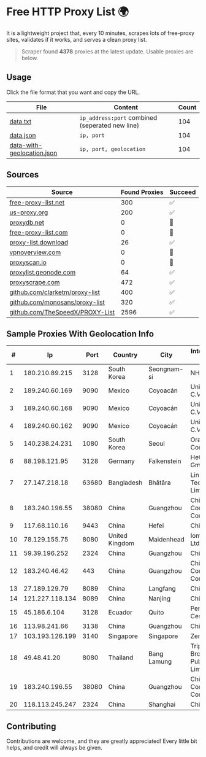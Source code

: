 
# Free HTTP Proxy List 🌍

It is a lightweight project that, every 10 minutes, scrapes lots of free-proxy sites, validates if it works, and serves a clean proxy list.


> Scraper found **4378** proxies at the latest update. Usable proxies are below.

## Usage

Click the file format that you want and copy the URL.


|File|Content|Count|
|----|-------|-----|
|[data.txt](https://raw.githubusercontent.com/themiralay/Proxy-List-World/master/data.txt)|`ip_address:port` combined (seperated new line)|104|
|[data.json](https://raw.githubusercontent.com/themiralay/Proxy-List-World/master/data.json)|`ip, port`|104|
|[data-with-geolocation.json](https://raw.githubusercontent.com/themiralay/Proxy-List-World/master/data-with-geolocation.json)|`ip, port, geolocation`|104|

## Sources

|Source|Found Proxies|Succeed|
|------|-------------|-------|
|[free-proxy-list.net](https://free-proxy-list.net)|300|✅|
|[us-proxy.org](https://www.us-proxy.org)|200|✅|
|[proxydb.net](http://proxydb.net)|0|🚫|
|[free-proxy-list.com](https://free-proxy-list.com/?page=&port=&type%5B%5D=http&type%5B%5D=https&up_time=0&search=Search)|0|🚫|
|[proxy-list.download](https://www.proxy-list.download/HTTP)|26|✅|
|[vpnoverview.com](https://vpnoverview.com/privacy/anonymous-browsing/free-proxy-servers)|0|🚫|
|[proxyscan.io](https://www.proxyscan.io)|0|🚫|
|[proxylist.geonode.com](https://proxylist.geonode.com/api/proxy-list?limit=300&page=1&sort_by=lastChecked&sort_type=desc&protocols=http,https)|64|✅|
|[proxyscrape.com](https://api.proxyscrape.com/v2/?request=displayproxies&protocol=http&timeout=10000&country=all&ssl=all&anonymity=all)|472|✅|
|[github.com/clarketm/proxy-list](https://raw.githubusercontent.com/clarketm/proxy-list/master/proxy-list-raw.txt)|400|✅|
|[github.com/monosans/proxy-list](https://raw.githubusercontent.com/monosans/proxy-list/main/proxies/http.txt)|320|✅|
|[github.com/TheSpeedX/PROXY-List](https://raw.githubusercontent.com/TheSpeedX/PROXY-List/master/http.txt)|2596|✅|


## Sample Proxies With Geolocation Info

|#|Ip|Port|Country|City|Internet Service Provider|
|-|--|----|-------|----|-------------------------|
|1|180.210.89.215|3128|South Korea|Seongnam-si|NHNCLOUD|
|2|189.240.60.169|9090|Mexico|Coyoacán|Uninet S.A. de C.V.|
|3|189.240.60.168|9090|Mexico|Coyoacán|Uninet S.A. de C.V.|
|4|189.240.60.162|9090|Mexico|Coyoacán|Uninet S.A. de C.V.|
|5|140.238.24.231|1080|South Korea|Seoul|Oracle Corporation|
|6|88.198.121.95|3128|Germany|Falkenstein|Hetzner Online GmbH|
|7|27.147.218.18|63680|Bangladesh|Bhātāra|Link3 Technologies Limited|
|8|183.240.196.55|38080|China|Guangzhou|China Mobile Communications Corporation|
|9|117.68.110.16|9443|China|Hefei|China Telecom|
|10|78.129.155.75|8080|United Kingdom|Maidenhead|Iomart Hosting Ltd|
|11|59.39.196.252|2324|China|Guangzhou|Chinanet|
|12|183.240.46.42|443|China|Guangzhou|China Mobile Communications Corporation|
|13|27.189.129.79|8089|China|Langfang|Chinanet|
|14|121.227.118.134|8089|China|Nanjing|China Telecom|
|15|45.186.6.104|3128|Ecuador|Quito|Perez Tito Julio Cesar|
|16|113.98.241.66|3138|China|Guangzhou|Chinanet|
|17|103.193.126.199|3140|Singapore|Singapore|Zenlayer Inc|
|18|49.48.41.20|8080|Thailand|Bang Lamung|Triple T Broadband Public Company Limited|
|19|183.240.196.55|38080|China|Guangzhou|China Mobile Communications Corporation|
|20|118.113.245.247|2324|China|Shanghai|Chinanet|



## Contributing

Contributions are welcome, and they are greatly appreciated! Every
little bit helps, and credit will always be given.

